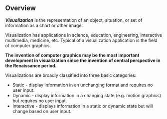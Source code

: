 ##  Overview

_**Visualization**_ is the representation of an object, situation, or set of information as a chart or other image.

Visualization has applications in science, education, engineering, interactive multimedia, medicine, etc. Typical of a visualization application is the field of computer graphics.

**The invention of computer graphics may be the most important development in visualization since the invention of central perspective in the Renaissance period.**

Visualizations are broadly classified into three basic categories:
* Static - display information in an unchanging format and requires no user input.
* Dynamic - display information in a changing state (e.g. motion graphics) but requires no user input.
* Interactive - displays information in a static or dynamic state but will change based on user input.
